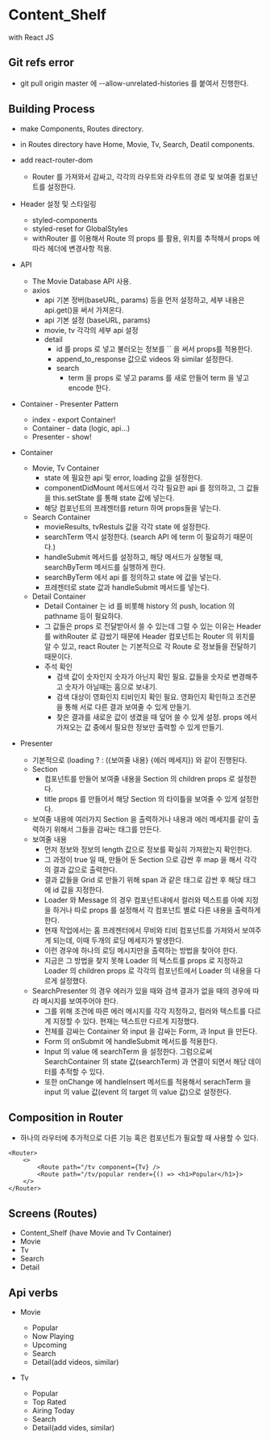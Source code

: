 # Content_Shelf
with React JS

## Git refs error
- git pull origin master 에 --allow-unrelated-histories 를 붙여서 진행한다.

## Building Process
- make Components, Routes directory.
- in Routes directory have Home, Movie, Tv, Search, Deatil components.

- add react-router-dom
  - Router 를 가져와서 감싸고, 각각의 라우트와 라우트의 경로 및 보여줄 컴포넌트를 설정한다.

- Header 설정 및 스타일링
  - styled-components
  - styled-reset for GlobalStyles
  - withRouter 를 이용해서 Route 의 props 를 활용, 위치를 추적해서 props 에 따라 헤더에 변경사항 적용.

- API
  - The Movie Database API 사용.
  - axios
    - api 기본 정버(baseURL, params) 등을 먼저 설정하고, 세부 내용은 api.get()을 써서 가져온다.
    - api 기본 설정 (baseURL, params)
    - movie, tv 각각의 세부 api 설정
    - detail
	    - id 를 props 로 넣고 불러오는 정보를 `` 을 써서 props를 적용한다. 
	    - append_to_response 값으로 videos 와 similar 설정한다.
	  - search
	    - term 을 props 로 넣고 params 를 새로 만들어 term 을 넣고 encode 한다.

- Container - Presenter Pattern
  - index - export Container!
  - Container - data (logic, api...)
  - Presenter - show!
  
- Container
  - Movie, Tv Container
    - state 에 필요한 api 및 error, loading 값을 설정한다.
    - componentDidMount 메서드에서 각각 필요한 api 를 정의하고, 그 값들을 this.setState 를 통해 state 값에 넣는다.
    - 해당 컴포넌트의 프레젠터를 return 하며 props들을 넣는다.
  - Search Container
    - movieResults, tvRestuls 값을 각각 state 에 설정한다.
    - searchTerm 역시 설정한다. (search API 에 term 이 필요하기 때문이다.)
    - handleSubmit 메서드를 설정하고, 해당 메서드가 실행될 때, searchByTerm 메서드를 실행하게 한다.
    - searchByTerm 에서 api 를 정의하고 state 에 값을 넣는다.
    - 프레젠터로 state 값과 handleSubmit 메서드를 넣는다.
  - Detail Container
    - Detail Container 는 id 를 비롯해 history 의 push, location 의 pathname 등이 필요하다.
    - 그 값들은 props 로 전달받아서 쓸 수 있는데 그럴 수 있는 이유는 
      Header 를 withRouter 로 감쌌기 때문에 Header 컴포넌트는 Router 의 위치를 알 수 있고, 
      react Router 는 기본적으로 각 Route 로 정보들을 전달하기 때문이다.
    - 주석 확인
      - 검색 값이 숫자인지 숫자가 아닌지 확인 필요. 값들을 숫자로 변경해주고 숫자가 아닐때는 홈으로 보내기.
      - 검색 대상이 영화인지 티비인지 확인 필요. 영화인지 확인하고 조건문을 통해 서로 다른 결과 보여줄 수 있게 만들기.
      - 찾은 결과를 새로운 값이 생겼을 때 덮어 쓸 수 있게 설정. props 에서 가져오는 값 중에서 필요한 정보만 출력할 수 있게 만들기.

 - Presenter
   - 기본적으로 (loading ? <Loader /> : ({보여줄 내용} {에러 메세지}) 와 같이 진행된다.
   - Section 
     - 컴포넌트를 만들어 보여줄 내용을 Section 의 children props 로 설정한다.
     - title props 를 만들어서 해당 Section 의 타이틀을 보여줄 수 있게 설정한다.
   - 보여줄 내용에 여러가지 Section 을 출력하거나 내용과 에러 메세지를 같이 출력하기 위해서 그들을 감싸는 태그를 만든다.
   - 보여줄 내용
     - 먼저 정보와 정보의 length 값으로 정보를 확실히 가져왔는지 확인한다.
     - 그 과정이 true 일 때, 만들어 둔 Section 으로 감싼 후 map 을 해서 각각의 결과 값으로 출력한다.
     - 결과 값들을 Grid 로 만들기 위해 span 과 같은 태그로 감싼 후 해당 태그에 id 값을 지정한다.
     - Loader 와 Message 의 경우 컴포넌트내에서 컬러와 텍스트를 아예 지정을 하거나 따로 props 를 설정해서 각 컴포넌트 별로 다른 내용을 출력하게 한다.
     - 현재 작업에서는 홈 프레젠터에서 무비와 티비 컴포넌트를 가져와서 보여주게 되는데, 이때 두개의 로딩 메세지가 발생한다.
     - 이런 경우에 하나의 로딩 메시지만을 출력하는 방법을 찾아야 한다.
     -  지금은 그 방법을 찾지 못해 Loader 의 텍스트를 props 로 지정하고 Loader 의 children props 로 각각의 컴포넌트에서 Loader 의 내용을 다르게 설정했다.
   - SearchPresenter 의 경우 에러가 있을 때와 검색 결과가 없을 때의 경우에 따라 메시지를 보여주어야 한다. 
       - 그를 위해 조건에 따른 에러 메시지를 각각 지정하고, 컬러와 텍스트를 다르게 지정할 수 있다. 현재는 텍스트만 다르게 지정했다.
       - 전체를 감싸는 Container 와 input 을 감싸는 Form, 과 Input 을 만든다.
       - Form 의 onSubmit 에 handleSubmit 메서드를 적용한다.
       - Input 의 value 에 searchTerm 을 설정한다. 그럼으로써 SearchContainer 의 state 값(searchTerm) 과 연결이 되면서 해당 데이터를 추적할 수 있다.
       - 또한 onChange 에 handleInsert 메서드를 적용해서 serachTerm 을 input 의 value 값(event 의 target 의 value 값)으로 설정한다.

## Composition in Router
- 하나의 라우터에 추가적으로 다른 기능 혹은 컴포넌트가 필요할 때 사용할 수 있다.
```
<Router>
	<>
		<Route path="/tv component={Tv} />
		<Route path="/tv/popular render={() => <h1>Popular</h1>}>
	</>
</Router>
```

## Screens (Routes)
- Content_Shelf (have Movie and Tv Container)
- Movie
- Tv
- Search
- Detail

## Api verbs
- Movie
  - Popular
  - Now Playing
  - Upcoming
  - Search
  - Detail(add videos, similar)

- Tv
  - Popular
  - Top Rated
  - Airing Today
  - Search
  - Detail(add vides, similar)